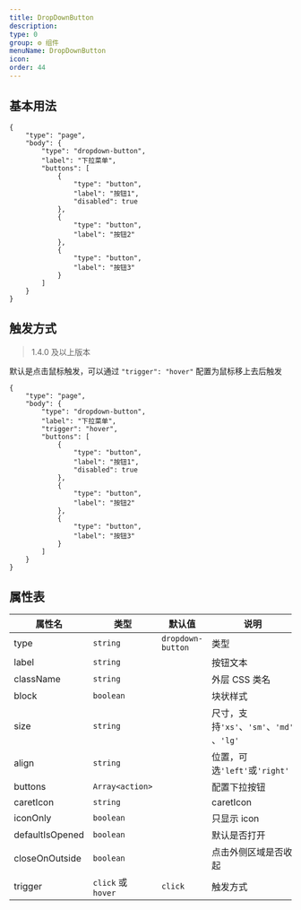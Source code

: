 ```yaml
---
title: DropDownButton
description:
type: 0
group: ⚙ 组件
menuName: DropDownButton
icon:
order: 44
---
```


## 基本用法

```schema
{
    "type": "page",
    "body": {
        "type": "dropdown-button",
        "label": "下拉菜单",
        "buttons": [
            {
                "type": "button",
                "label": "按钮1",
                "disabled": true
            },
            {
                "type": "button",
                "label": "按钮2"
            },
            {
                "type": "button",
                "label": "按钮3"
            }
        ]
    }
}
```

## 触发方式

> 1.4.0 及以上版本

默认是点击鼠标触发，可以通过 `"trigger": "hover"` 配置为鼠标移上去后触发

```schema
{
    "type": "page",
    "body": {
        "type": "dropdown-button",
        "label": "下拉菜单",
        "trigger": "hover",
        "buttons": [
            {
                "type": "button",
                "label": "按钮1",
                "disabled": true
            },
            {
                "type": "button",
                "label": "按钮2"
            },
            {
                "type": "button",
                "label": "按钮3"
            }
        ]
    }
}
```

## 属性表

| 属性名          | 类型               | 默认值            | 说明                                      |
| --------------- | ------------------ | ----------------- | ----------------------------------------- |
| type            | `string`           | `dropdown-button` | 类型                                      |
| label           | `string`           |                   | 按钮文本                                  |
| className       | `string`           |                   | 外层 CSS 类名                             |
| block           | `boolean`          |                   | 块状样式                                  |
| size            | `string`           |                   | 尺寸，支持`'xs'`、`'sm'`、`'md'` 、`'lg'` |
| align           | `string`           |                   | 位置，可选`'left'`或`'right'`             |
| buttons         | `Array<action>`    |                   | 配置下拉按钮                              |
| caretIcon       | `string`           |                   | caretIcon                                 |
| iconOnly        | `boolean`          |                   | 只显示 icon                               |
| defaultIsOpened | `boolean`          |                   | 默认是否打开                              |
| closeOnOutside  | `boolean`          |                   | 点击外侧区域是否收起                      |
| trigger         | `click` 或 `hover` | `click`           | 触发方式                                  |
